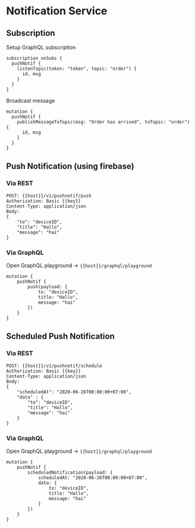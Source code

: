 # Notification Service

## Subscription

Setup GraphQL subscription
```
subscription onSubs {
  pushNotif {
    listenTopic(token: "token", topic: "order") {
      id, msg
    }
  }
}
```

Broadcast message
```
mutation {
  pushNotif {
    publishMessageToTopic(msg: "Order has arrived", toTopic: "order") {
      id, msg
    }
  }
}
```

## Push Notification (using firebase)

### Via REST

```
POST: {{host}}/v1/pushnotif/push
Authorization: Basic {{key}}
Content-Type: application/json
Body:
{
    "to": "deviceID", 
    "title": "Hallo", 
    "message": "hai"
}
```

### Via GraphQL

Open GraphQL playground -> `{{host}}/graphql/playground`
```
mutation {
    pushNotif {
        push(payload: {
            to: "deviceID", 
            title: "Hallo", 
            message: "hai"
        })
    }
}
```


## Scheduled Push Notification

### Via REST

```
POST: {{host}}/v1/pushnotif/schedule
Authorization: Basic {{key}}
Content-Type: application/json
Body:
{
    "scheduledAt": "2020-06-26T00:00:00+07:00",
    "data" : {
        "to": "deviceID", 
        "title": "Hallo", 
        "message": "hai"
    }
}
```

### Via GraphQL

Open GraphQL playground -> `{{host}}/graphql/playground`
```
mutation {
    pushNotif {
        scheduledNotification(payload: {
            scheduledAt: "2020-06-26T00:00:00+07:00",
            data: {
                to: "deviceID", 
                title: "Hallo", 
                message: "hai"
            }
        })
    }
}
```
